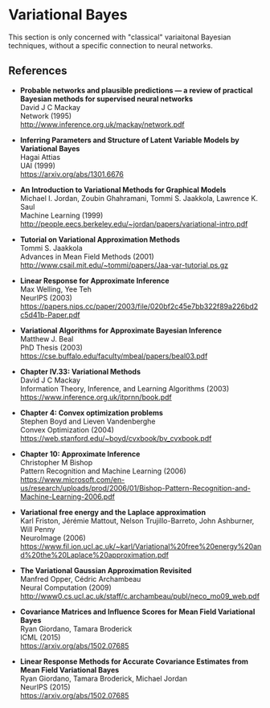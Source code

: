 Variational Bayes
=================

This section is only concerned with "classical" variaitonal Bayesian techniques, 
without a specific connection to neural networks.

References
----------

- <b id="mackay1995probable"></b>
  **Probable networks and plausible predictions — a review of practical Bayesian methods for supervised neural networks** <br/>
  David J C Mackay <br/>
  Network (1995) <br/>
  http://www.inference.org.uk/mackay/network.pdf
  
- <b id="attias1999inferring"></b>
  **Inferring Parameters and Structure of Latent Variable Models by Variational Bayes** <br/>
  Hagai Attias <br/>
  UAI (1999) <br/>
  https://arxiv.org/abs/1301.6676
  
- <b id="jordan1999introduction"></b>
  **An Introduction to Variational Methods for Graphical Models** <br/>
  Michael I. Jordan, Zoubin Ghahramani, Tommi S. Jaakkola, Lawrence K. Saul  <br/>
  Machine Learning (1999) <br/>
  http://people.eecs.berkeley.edu/~jordan/papers/variational-intro.pdf
  
- <b id="jaakkola2001tutorial"></b>
  **Tutorial on Variational Approximation Methods** <br/>
  Tommi S. Jaakkola <br/>
  Advances in Mean Field Methods (2001) <br/>
  http://www.csail.mit.edu/~tommi/papers/Jaa-var-tutorial.ps.gz
  
- <b id="welling2003linear"></b>
  **Linear Response for Approximate Inference** <br/>
  Max Welling, Yee Teh <br/>
  NeurIPS (2003) <br/>
  https://papers.nips.cc/paper/2003/file/020bf2c45e7bb322f89a226bd2c5d41b-Paper.pdf
  
- <b id="beal2003variational"></b>
  **Variational Algorithms for Approximate Bayesian Inference** <br/>
  Matthew J. Beal <br/>
  PhD Thesis (2003) <br/>
  https://cse.buffalo.edu/faculty/mbeal/papers/beal03.pdf
  
- <b id="mackay2003itprnn"></b>
  **Chapter IV.33: Variational Methods** <br/>
  David J C Mackay <br/>
  Information Theory, Inference, and Learning Algorithms (2003) <br/>
  https://www.inference.org.uk/itprnn/book.pdf

- <b id="boyd2004convex"></b>
  **Chapter 4: Convex optimization problems** <br/>
  Stephen Boyd and Lieven Vandenberghe <br/>
  Convex Optimization (2004) <br/>
  https://web.stanford.edu/~boyd/cvxbook/bv_cvxbook.pdf
  
- <b id="bishop2006prml"></b>
  **Chapter 10: Approximate Inference** <br/>
  Christopher M Bishop <br/>
  Pattern Recognition and Machine Learning (2006) <br/>
  https://www.microsoft.com/en-us/research/uploads/prod/2006/01/Bishop-Pattern-Recognition-and-Machine-Learning-2006.pdf

- <b id="bishop2006prml"></b>
  **Variational free energy and the Laplace approximation** <br/>
  Karl Friston, Jérémie Mattout, Nelson Trujillo-Barreto, John Ashburner, Will Penny <br/>
  NeuroImage (2006) <br/>
  https://www.fil.ion.ucl.ac.uk/~karl/Variational%20free%20energy%20and%20the%20Laplace%20approximation.pdf

- <b id="opper2009variational"></b>
  **The Variational Gaussian Approximation Revisited** <br/>
  Manfred Opper, Cédric Archambeau <br/>
  Neural Computation (2009) <br/>
  http://www0.cs.ucl.ac.uk/staff/c.archambeau/publ/neco_mo09_web.pdf

- <b id="giordano2015covariance"></b>
  **Covariance Matrices and Influence Scores for Mean Field Variational Bayes** <br/>
  Ryan Giordano, Tamara Broderick <br/>
  ICML (2015) <br/>
  https://arxiv.org/abs/1502.07685
  
- <b id="giordano2015linear"></b>
  **Linear Response Methods for Accurate Covariance Estimates from Mean Field Variational Bayes** <br/>
  Ryan Giordano, Tamara Broderick, Michael Jordan <br/>
  NeurIPS (2015) <br/>
  https://arxiv.org/abs/1502.07685
